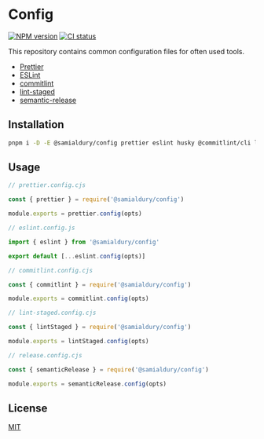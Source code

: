 # Config

[![NPM version](https://img.shields.io/npm/v/@samialdury/config)](https://www.npmjs.com/package/@samialdury/config)
[![CI status](https://github.com/samialdury/config/actions/workflows/ci.yaml/badge.svg)](https://github.com/samialdury/config/actions/workflows/ci.yaml)

This repository contains common configuration files for often used tools.

- [Prettier](src/prettier/config.ts)
- [ESLint](src/eslint/config.ts)
- [commitlint](src/commitlint/config.ts)
- [lint-staged](src/lint-staged/config.ts)
- [semantic-release](src/semantic-release/config.ts)

## Installation

```sh
pnpm i -D -E @samialdury/config prettier eslint husky @commitlint/cli lint-staged semantic-release
```

## Usage

```js
// prettier.config.cjs

const { prettier } = require('@samialdury/config')

module.exports = prettier.config(opts)
```

```js
// eslint.config.js

import { eslint } from '@samialdury/config'

export default [...eslint.config(opts)]
```

```js
// commitlint.config.cjs

const { commitlint } = require('@samialdury/config')

module.exports = commitlint.config(opts)
```

```js
// lint-staged.config.cjs

const { lintStaged } = require('@samialdury/config')

module.exports = lintStaged.config(opts)
```

```js
// release.config.cjs

const { semanticRelease } = require('@samialdury/config')

module.exports = semanticRelease.config(opts)

```

## License

[MIT](LICENSE)
